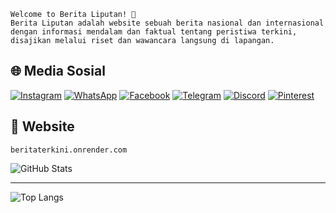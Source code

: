 `Welcome to Berita Liputan! 👋`<br/>
`Berita Liputan adalah website sebuah berita nasional dan internasional dengan informasi mendalam dan faktual tentang peristiwa terkini, disajikan melalui riset dan wawancara langsung di lapangan.`

## 🌐 Media Sosial
[![Instagram](https://img.shields.io/badge/Instagram-E4405F?style=flat&logo=instagram&logoColor=white)]()
[![WhatsApp](https://img.shields.io/badge/WhatsApp-25D366?style=flat&logo=whatsapp&logoColor=white)]()
[![Facebook](https://img.shields.io/badge/Facebook-1877F2?style=flat&logo=facebook&logoColor=white)]()
[![Telegram](https://img.shields.io/badge/Telegram-0088CC?style=flat&logo=telegram&logoColor=white)]()
[![Discord](https://img.shields.io/badge/Discord-7289DA?style=flat&logo=discord&logoColor=white)]()
[![Pinterest](https://img.shields.io/badge/Pinterest-E60023?style=flat&logo=pinterest&logoColor=white)]()

## 🎨 Website
`beritaterkini.onrender.com`
  
![GitHub Stats](https://github-readme-stats.vercel.app/api?username=beritaliputan&show_icons=true&hide_title=true)
<hr/>

![Top Langs](https://github-readme-stats.vercel.app/api/top-langs/?username=beritaliputan&layout=compact)
